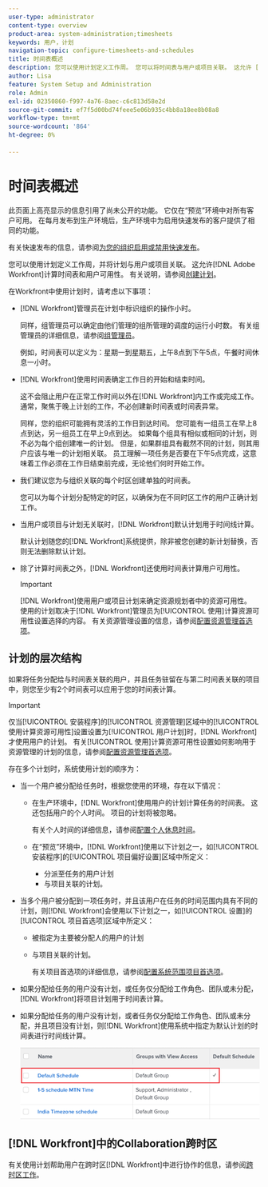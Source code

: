 ```yaml
---
user-type: administrator
content-type: overview
product-area: system-administration;timesheets
keywords: 用户，计划
navigation-topic: configure-timesheets-and-schedules
title: 时间表概述
description: 您可以使用计划定义工作周。 您可以将时间表与用户或项目关联。 这允许 [!DNL Adobe Workfront] 计算时间表和用户可用性。 有关说明，请参阅创建计划。
author: Lisa
feature: System Setup and Administration
role: Admin
exl-id: 02350860-f997-4a76-8aec-c6c813d58e2d
source-git-commit: ef7f5d00bd74feee5e06b935c4bb8a18ee8b08a8
workflow-type: tm+mt
source-wordcount: '864'
ht-degree: 0%

---
```


# 时间表概述

<!-- Audited: 1/2024 -->

<span class="preview">此页面上高亮显示的信息引用了尚未公开的功能。 它仅在“预览”环境中对所有客户可用。 在每月发布到生产环境后，生产环境中为启用快速发布的客户提供了相同的功能。</span>

<span class="preview">有关快速发布的信息，请参阅[为您的组织启用或禁用快速发布](/help/quicksilver/administration-and-setup/set-up-workfront/configure-system-defaults/enable-fast-release-process.md)。</span>

您可以使用计划定义工作周，并将计划与用户或项目关联。 这允许[!DNL Adobe Workfront]计算时间表和用户可用性。 有关说明，请参阅[创建计划](../../../administration-and-setup/set-up-workfront/configure-timesheets-schedules/create-schedules.md)。

在Workfront中使用计划时，请考虑以下事项：

* [!DNL Workfront]管理员在计划中标识组织的操作小时。

  同样，组管理员可以确定由他们管理的组所管理的调度的运行小时数。 有关组管理员的详细信息，请参阅[组管理员](../../../administration-and-setup/manage-groups/group-roles/group-administrators.md)。

  例如，时间表可以定义为：星期一到星期五，上午8点到下午5点，午餐时间休息一小时。

* [!DNL Workfront]使用时间表确定工作日的开始和结束时间。

  这不会阻止用户在正常工作时间以外在[!DNL Workfront]内工作或完成工作。 通常，聚焦于晚上计划的工作，不必创建新时间表或时间表异常。

  同样，您的组织可能拥有灵活的工作日到达时间。 您可能有一组员工在早上8点到达，另一组员工在早上9点到达。 如果每个组具有相似或相同的计划，则不必为每个组创建唯一的计划。 但是，如果群组具有截然不同的计划，则其用户应该与唯一的计划相关联。 员工理解一项任务是否要在下午5点完成，这意味着工作必须在工作日结束前完成，无论他们何时开始工作。

* 我们建议您为与组织关联的每个时区创建单独的时间表。

  您可以为每个计划分配特定的时区，以确保为在不同时区工作的用户正确计划工作。

* 当用户或项目与计划无关联时，[!DNL Workfront]默认计划用于时间线计算。

  默认计划随您的[!DNL Workfront]系统提供，除非被您创建的新计划替换，否则无法删除默认计划。

* 除了计算时间表之外，[!DNL Workfront]还使用时间表计算用户可用性。

  >[!IMPORTANT]
  >
  >[!DNL Workfront]使用用户或项目计划来确定资源规划者中的资源可用性。 使用的计划取决于[!DNL Workfront]管理员为[!UICONTROL 使用]计算资源可用性设置选择的内容。 有关资源管理设置的信息，请参阅[配置资源管理首选项](../../../administration-and-setup/set-up-workfront/configure-system-defaults/configure-resource-mgmt-preferences.md)。

## 计划的层次结构

如果将任务分配给与时间表关联的用户，并且任务驻留在与第二时间表关联的项目中，则您至少有2个时间表可以应用于您的时间表计算。

>[!IMPORTANT]
>
>仅当[!UICONTROL 安装程序]的[!UICONTROL 资源管理]区域中的[!UICONTROL 使用计算资源可用性]设置设置为[!UICONTROL 用户计划]时，[!DNL Workfront]才使用用户的计划。 有关[!UICONTROL 使用]计算资源可用性设置如何影响用于资源管理的计划的信息，请参阅[配置资源管理首选项](../../../administration-and-setup/set-up-workfront/configure-system-defaults/configure-resource-mgmt-preferences.md)。

存在多个计划时，系统使用计划的顺序为：


* 当一个用户被分配给任务时，根据您使用的环境，存在以下情况：

   * 在生产环境中，[!DNL Workfront]使用用户的计划计算任务的时间表。 这还包括用户的个人时间。 项目的计划将被忽略。

     有关个人时间的详细信息，请参阅[配置个人休息时间](../../../workfront-basics/manage-your-account-and-profile/configuring-your-user-profile/personal-time-overview.md)。

   * <span class="preview">在“预览”环境中，[!DNL Workfront]使用以下计划之一，如[!UICONTROL 安装程序]的[!UICONTROL 项目偏好设置]区域中所定义：</span>

      * <span class="preview">分派至任务</span>的用户计划
      * <span class="preview">与项目关联的计划。</span>

* 当多个用户被分配到一项任务时，并且该用户在任务的时间范围内具有不同的计划，则[!DNL Workfront]会使用以下计划之一，如[!UICONTROL 设置]的[!UICONTROL 项目首选项]区域中所定义：

   * 被指定为主要被分配人的用户的计划
   * 与项目关联的计划。

     有关项目首选项的详细信息，请参阅[配置系统范围项目首选项](../../../administration-and-setup/set-up-workfront/configure-system-defaults/set-project-preferences.md)。

* 如果分配给任务的用户没有计划，或任务仅分配给工作角色、团队或未分配，[!DNL Workfront]将项目计划用于时间表计算。
* 如果分配给任务的用户没有计划，或者任务仅分配给工作角色、团队或未分配，并且项目没有计划，则[!DNL Workfront]使用系统中指定为默认计划的时间表进行时间线计算。

  ![](assets/default-schedule.png)

## [!DNL Workfront]中的Collaboration跨时区

有关使用计划帮助用户在跨时区[!DNL Workfront]中进行协作的信息，请参阅[跨时区工作](../../../workfront-basics/tips-tricks-and-troubleshooting/working-across-timezones.md)。
